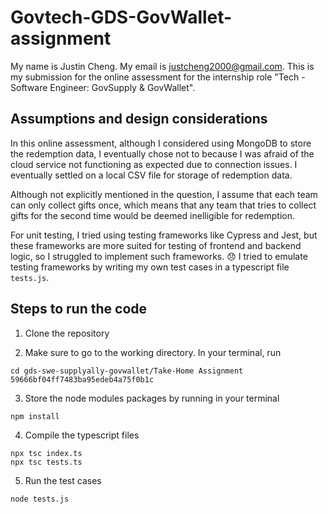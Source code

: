 # Govtech-GDS-GovWallet-assignment

My name is Justin Cheng. My email is justcheng2000@gmail.com. This is my submission for the online assessment for the internship role "Tech - Software Engineer: GovSupply & GovWallet".

## Assumptions and design considerations

In this online assessment, although I considered using MongoDB to store the redemption data, I eventually chose not to because I was afraid of the cloud service not functioning as expected due to connection issues. I eventually settled on a local CSV file for storage of redemption data.

Although not explicitly mentioned in the question, I assume that each team can only collect gifts once, which means that any team that tries to collect gifts for the second time would be deemed inelligible for redemption. 

For unit testing, I tried using testing frameworks like Cypress and Jest, but these frameworks are more suited for testing of frontend and backend logic, so I struggled to implement such frameworks. :disappointed: I tried to emulate testing frameworks by writing my own test cases in a typescript file `tests.js`.

## Steps to run the code

1. Clone the repository

2. Make sure to go to the working directory. In your terminal, run

```
cd gds-swe-supplyally-govwallet/Take-Home Assignment 59666bf04ff7483ba95edeb4a75f0b1c
```

3. Store the node modules packages by running in your terminal

```
npm install
```

4. Compile the typescript files

```
npx tsc index.ts
npx tsc tests.ts
```

5. Run the test cases

```
node tests.js
```